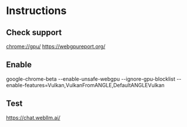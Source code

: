 # Instructions

## Check support

<chrome://gpu/>
<https://webgpureport.org/>

## Enable

google-chrome-beta --enable-unsafe-webgpu --ignore-gpu-blocklist --enable-features=Vulkan,VulkanFromANGLE,DefaultANGLEVulkan

## Test

<https://chat.webllm.ai/>
